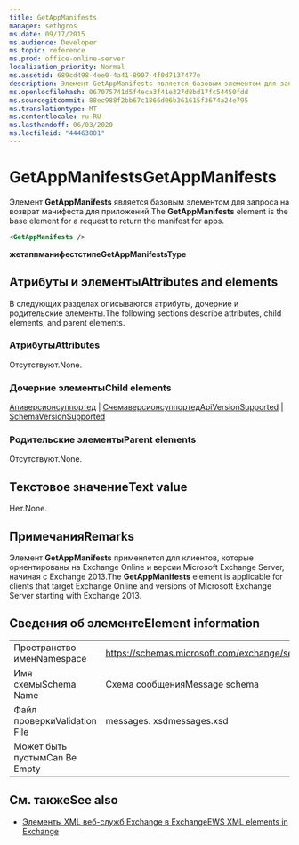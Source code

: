 ```yaml
---
title: GetAppManifests
manager: sethgros
ms.date: 09/17/2015
ms.audience: Developer
ms.topic: reference
ms.prod: office-online-server
localization_priority: Normal
ms.assetid: 689cd498-4ee0-4a41-8907-4f0d7137477e
description: Элемент GetAppManifests является базовым элементом для запроса на возврат манифеста для приложений.
ms.openlocfilehash: 067075741d5f4eca3f41e327d8bd17fc54450fdd
ms.sourcegitcommit: 88ec988f2bb67c1866d06b361615f3674a24e795
ms.translationtype: MT
ms.contentlocale: ru-RU
ms.lasthandoff: 06/03/2020
ms.locfileid: "44463001"
---
```

# <a name="getappmanifests"></a><span data-ttu-id="bf487-103">GetAppManifests</span><span class="sxs-lookup"><span data-stu-id="bf487-103">GetAppManifests</span></span>

<span data-ttu-id="bf487-104">Элемент **GetAppManifests** является базовым элементом для запроса на возврат манифеста для приложений.</span><span class="sxs-lookup"><span data-stu-id="bf487-104">The **GetAppManifests** element is the base element for a request to return the manifest for apps.</span></span> 
  
```xml
<GetAppManifests />
```

 <span data-ttu-id="bf487-105">**жетаппманифестстипе**</span><span class="sxs-lookup"><span data-stu-id="bf487-105">**GetAppManifestsType**</span></span>
## <a name="attributes-and-elements"></a><span data-ttu-id="bf487-106">Атрибуты и элементы</span><span class="sxs-lookup"><span data-stu-id="bf487-106">Attributes and elements</span></span>

<span data-ttu-id="bf487-107">В следующих разделах описываются атрибуты, дочерние и родительские элементы.</span><span class="sxs-lookup"><span data-stu-id="bf487-107">The following sections describe attributes, child elements, and parent elements.</span></span>
  
### <a name="attributes"></a><span data-ttu-id="bf487-108">Атрибуты</span><span class="sxs-lookup"><span data-stu-id="bf487-108">Attributes</span></span>

<span data-ttu-id="bf487-109">Отсутствуют.</span><span class="sxs-lookup"><span data-stu-id="bf487-109">None.</span></span>
  
### <a name="child-elements"></a><span data-ttu-id="bf487-110">Дочерние элементы</span><span class="sxs-lookup"><span data-stu-id="bf487-110">Child elements</span></span>

<span data-ttu-id="bf487-111">[Апиверсионсуппортед](apiversionsupported.md)  |  [Счемаверсионсуппортед](schemaversionsupported.md)</span><span class="sxs-lookup"><span data-stu-id="bf487-111">[ApiVersionSupported](apiversionsupported.md) | [SchemaVersionSupported](schemaversionsupported.md)</span></span>
  
### <a name="parent-elements"></a><span data-ttu-id="bf487-112">Родительские элементы</span><span class="sxs-lookup"><span data-stu-id="bf487-112">Parent elements</span></span>

<span data-ttu-id="bf487-113">Отсутствуют.</span><span class="sxs-lookup"><span data-stu-id="bf487-113">None.</span></span>
  
## <a name="text-value"></a><span data-ttu-id="bf487-114">Текстовое значение</span><span class="sxs-lookup"><span data-stu-id="bf487-114">Text value</span></span>

<span data-ttu-id="bf487-115">Нет.</span><span class="sxs-lookup"><span data-stu-id="bf487-115">None.</span></span>
  
## <a name="remarks"></a><span data-ttu-id="bf487-116">Примечания</span><span class="sxs-lookup"><span data-stu-id="bf487-116">Remarks</span></span>

<span data-ttu-id="bf487-117">Элемент **GetAppManifests** применяется для клиентов, которые ориентированы на Exchange Online и версии Microsoft Exchange Server, начиная с Exchange 2013.</span><span class="sxs-lookup"><span data-stu-id="bf487-117">The **GetAppManifests** element is applicable for clients that target Exchange Online and versions of Microsoft Exchange Server starting with Exchange 2013.</span></span> 
  
## <a name="element-information"></a><span data-ttu-id="bf487-118">Сведения об элементе</span><span class="sxs-lookup"><span data-stu-id="bf487-118">Element information</span></span>

|||
|:-----|:-----|
|<span data-ttu-id="bf487-119">Пространство имен</span><span class="sxs-lookup"><span data-stu-id="bf487-119">Namespace</span></span>  <br/> |https://schemas.microsoft.com/exchange/services/2006/messages  <br/> |
|<span data-ttu-id="bf487-120">Имя схемы</span><span class="sxs-lookup"><span data-stu-id="bf487-120">Schema Name</span></span>  <br/> |<span data-ttu-id="bf487-121">Схема сообщения</span><span class="sxs-lookup"><span data-stu-id="bf487-121">Message schema</span></span>  <br/> |
|<span data-ttu-id="bf487-122">Файл проверки</span><span class="sxs-lookup"><span data-stu-id="bf487-122">Validation File</span></span>  <br/> |<span data-ttu-id="bf487-123">messages. xsd</span><span class="sxs-lookup"><span data-stu-id="bf487-123">messages.xsd</span></span>  <br/> |
|<span data-ttu-id="bf487-124">Может быть пустым</span><span class="sxs-lookup"><span data-stu-id="bf487-124">Can Be Empty</span></span>  <br/> ||
   
## <a name="see-also"></a><span data-ttu-id="bf487-125">См. также</span><span class="sxs-lookup"><span data-stu-id="bf487-125">See also</span></span>



- [<span data-ttu-id="bf487-126">Элементы XML веб-служб Exchange в Exchange</span><span class="sxs-lookup"><span data-stu-id="bf487-126">EWS XML elements in Exchange</span></span>](ews-xml-elements-in-exchange.md)

